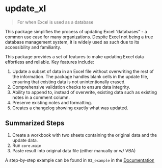 # update_xl

> For when Excel is used as a database

This package simplifies the process of updating Excel “databases” - a
common use case for many organizations. Despite Excel not being a true
database management system, it is widely used as such due to its
accessibility and familiarity.

This package provides a set of features to make updating Excel data
effortless and reliable. Key features include:

1.  Update a subset of data in an Excel file without overwriting the
    rest of the information. The package handles blank cells in the
    update file, ensuring that existing data is not unintentionally
    erased.
2.  Comprehensive validation checks to ensure data integrity.
3.  Ability to append to, instead of overwrite, existing data such as
    existing notes in a comment column.
4.  Preserve existing notes and formatting.
5.  Creates a changelog showing exactly what was updated.

## Summarized Steps

1.  Create a workbook with two sheets containing the original data and
    the update data.
2.  Run `core.main`
3.  Paste result into original data file (either manually or w/ VBA)

A step-by-step example can be found in `03_example` in the [Documentation](https://pyronone.github.io/update_xl/example.html)
